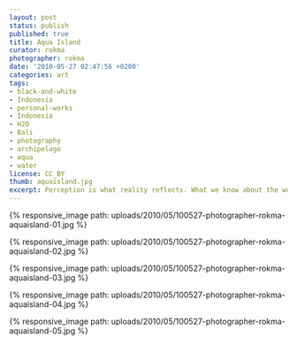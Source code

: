 ```yaml
---
layout: post
status: publish
published: true
title: Aqua Island
curator: rokma
photographer: rokma
date: '2010-05-27 02:47:56 +0200'
categories: art
tags:
- black-and-white
- Indonesia
- personal-works
- Indonesia
- H2O
- Bali
- photography
- archipelago
- aqua
- water
license: CC_BY
thumb: aquaisland.jpg
excerpt: Perception is what reality reflects. What we know about the world has come to us bouncing his way into our senses.
---
```



{% responsive_image path: uploads/2010/05/100527-photographer-rokma-aquaisland-01.jpg %}

{% responsive_image path: uploads/2010/05/100527-photographer-rokma-aquaisland-02.jpg %}

{% responsive_image path: uploads/2010/05/100527-photographer-rokma-aquaisland-03.jpg %}

{% responsive_image path: uploads/2010/05/100527-photographer-rokma-aquaisland-04.jpg %}

{% responsive_image path: uploads/2010/05/100527-photographer-rokma-aquaisland-05.jpg %}
